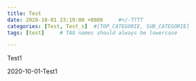 ```yaml
---
title: Test
date: 2020-10-01 23:19:00 +0800		#+/-TTTT
categories: [Test, Test_s]	#[TOP_CATEGORIE, SUB_CATEGORIE]
tags: [test]     # TAG names should always be lowercase

---
```


Test1

2020-10-01-Test1
